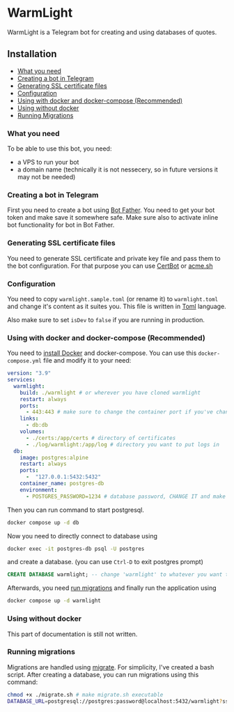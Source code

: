 # WarmLight
WarmLight is a Telegram bot for creating and using databases of quotes.

## Installation
- [What you need](#what-you-need)
- [Creating a bot in Telegram](#creating-a-bot-in-telegram)
- [Generating SSL certificate files](#generating-ssl-certificate-files)
- [Configuration](#configuration)
- [Using with docker and docker-compose (Recommended)](#using-with-docker-and-docker-compose-recommended)
- [Using without docker](#using-without-docker)
- [Running Migrations](#running-migrations)

### What you need
To be able to use this bot, you need:
- a VPS to run your bot
- a domain name (technically it is not nessecery, so in future versions it may not be needed)

### Creating a bot in Telegram
First you need to create a bot using [Bot Father](t.me/botfather). You need to get your bot token and make save it somewhere safe. Make sure also to activate inline bot functionality for bot in Bot Father. 

### Generating SSL certificate files
You need to generate SSL certificate and private key file and pass them to the bot configuration. For that purpose you can use [CertBot](https://certbot.eff.org/) or [acme.sh](acme.sh)

### Configuration
You need to copy `warmlight.sample.toml` (or rename it) to `warmlight.toml` and change it's content as it suites you. This file is written in [Toml](https://github.com/toml-lang/toml) language. 

Also make sure to set `isDev` to `false` if you are running in production.

### Using with docker and docker-compose (Recommended)
You need to [install Docker](https://docs.docker.com/engine/install/) and docker-compose. You can use this `docker-compose.yml` file and modify it to your need:
```yaml
version: "3.9"
services:
  warmlight:
    build: ./warmlight # or wherever you have cloned warmlight
    restart: always
    ports:
      - 443:443 # make sure to change the container port if you've changed it in 'warmlight.toml'
    links:
      - db:db
    volumes:
      - ./certs:/app/certs # directory of certificates
      - ./log/warmlight:/app/log # directory you want to put logs in
  db:
    image: postgres:alpine
    restart: always
    ports:
      -  "127.0.0.1:5432:5432"
    container_name: postgres-db
    environment:
      - POSTGRES_PASSWORD=1234 # database password, CHANGE IT and make sure it matches password in 'warmlight.toml'
```

Then you can run command to start postgresql.
```bash 
docker compose up -d db
``` 
Now you need to directly connect to database using 
```bash 
docker exec -it postgres-db psql -U postgres
```
and create a database. (you can use `Ctrl-D` to exit postgres prompt)
```sql
CREATE DATABASE warmlight; -- change 'warmlight' to whatever you want the database name to be
```
Afterwards, you need [run migrations](#running-migrations) and finally run the application using
```bash
docker compose up -d warmlight
```

### Using without docker
This part of documentation is still not written.

### Running migrations
Migrations are handled using [migrate](https://github.com/golang-migrate/migrate/). For simplicity, I've created a bash script. After creating a database, you can run migrations using this command:
```bash
chmod +x ./migrate.sh # make migrate.sh executable
DATABASE_URL=postgresql://postgres:password@localhost:5432/warmlight?sslmode=disable ./migrate.sh
```




